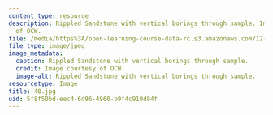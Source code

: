 ```yaml
---
content_type: resource
description: Rippled Sandstone with vertical borings through sample. Image courtesy
  of OCW.
file: /media/https%3A/open-learning-course-data-rc.s3.amazonaws.com/12-110-sedimentary-geology-fall-2004/5f8f50bdeec46d964960b9f4c910d84f_40.jpg
file_type: image/jpeg
image_metadata:
  caption: Rippled Sandstone with vertical borings through sample.
  credit: Image courtesy of OCW.
  image-alt: Rippled Sandstone with vertical borings through sample.
resourcetype: Image
title: 40.jpg
uid: 5f8f50bd-eec4-6d96-4960-b9f4c910d84f
---
```


